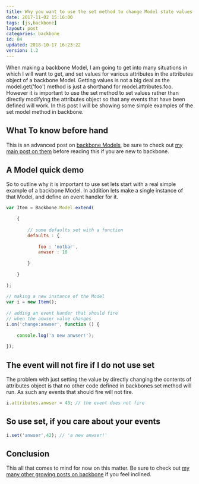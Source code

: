 ```yaml
---
title: Why you want to use the set method to change Model state values in backbone.
date: 2017-11-02 15:16:00
tags: [js,backbone]
layout: post
categories: backbone
id: 84
updated: 2018-10-17 16:23:22
version: 1.2
---
```


When making a backbone Model, I am going to get into many situations in which I will want to get, and set values for various attributes in the attributes object of a backbone Model. Getting values is not a big deal as the model.get('foo') method is just a shorthand for model.attributes.foo. However it is important to use the set method to set values rather than directly modifying the attributes object so that any events that have been defined will work. In this post I will be showing some simple examples of the set model method in backbone.

<!-- more -->

## What To know before hand

This is an advanced post on [backbone Models](http://backbonejs.org/#Model), be sure to check out [my main post on them](/2017/11/02/backbone-model/) before reading this if you are new to backbone.

## A Model quick demo 

So to outline why it is important to use set lets start with a real simple example of a backbone Model. In addition lets make a single instance of that Model, and define an event handler for it.

```js
var Item = Backbone.Model.extend(
 
    {
 
        // some defaults set with a function
        defaults : {
 
            foo : 'notbar',
            anwser : 10
 
        }
 
    }
 
);
 
// making a new instance of the Model
var i = new Item();
 
// adding an event hander that should fire
// when the anwser value changes
i.on('change:anwser', function () {
 
    console.log('a new anwser!');
 
});
```

## The event will not fire if I do not use set

The problem with just setting the value by directly changing the contents of attributes object is that no other code defined in backbones set method will run. As such any events that should fire will not fire.

```js
i.attributes.anwser = 43; // the event does not fire
```

## So use set, if you care about your events

```js
i.set('anwser',42); // 'a new anwser!'
```

## Conclusion

This all that comes to mind for now on this matter. Be sure to check out [my many other growing posts on backbone](/categories/backbone/) if you feel inclined.